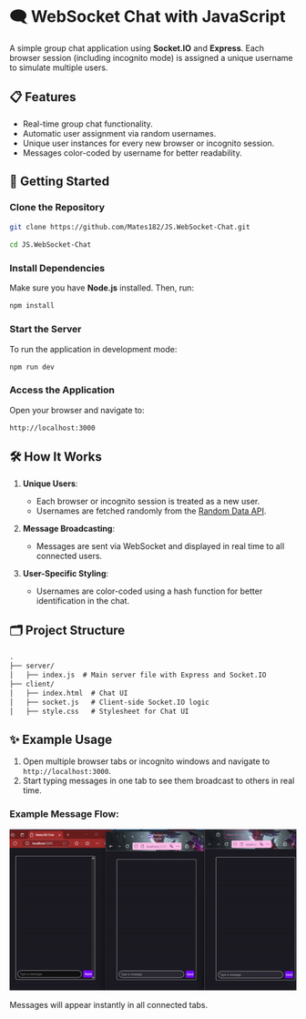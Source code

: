# 🗨️ WebSocket Chat with JavaScript  
A simple group chat application using **Socket.IO** and **Express**. Each browser session (including incognito mode) is assigned a unique username to simulate multiple users. 

## 📋 Features  
- Real-time group chat functionality.  
- Automatic user assignment via random usernames.  
- Unique user instances for every new browser or incognito session.  
- Messages color-coded by username for better readability.  

## 🚀 Getting Started  

### Clone the Repository  
```bash
git clone https://github.com/Mates182/JS.WebSocket-Chat.git
```
```bash
cd JS.WebSocket-Chat
```

### Install Dependencies  
Make sure you have **Node.js** installed. Then, run:  
```bash
npm install
```

### Start the Server  
To run the application in development mode:  
```bash
npm run dev
```

### Access the Application  
Open your browser and navigate to:  
```text
http://localhost:3000
```

## 🛠️ How It Works  
1. **Unique Users**:  
   - Each browser or incognito session is treated as a new user.  
   - Usernames are fetched randomly from the [Random Data API](https://random-data-api.com/).  

2. **Message Broadcasting**:  
   - Messages are sent via WebSocket and displayed in real time to all connected users.  

3. **User-Specific Styling**:  
   - Usernames are color-coded using a hash function for better identification in the chat.  

## 🗂️ Project Structure  
```plaintext
.
├── server/
│   ├── index.js  # Main server file with Express and Socket.IO
├── client/
│   ├── index.html  # Chat UI
│   ├── socket.js   # Client-side Socket.IO logic
│   ├── style.css   # Stylesheet for Chat UI
```

## ✨ Example Usage  
1. Open multiple browser tabs or incognito windows and navigate to `http://localhost:3000`.  
2. Start typing messages in one tab to see them broadcast to others in real time.  

### Example Message Flow:  
![Group Chat Demo](assets/chat-demo.gif)

Messages will appear instantly in all connected tabs.  
